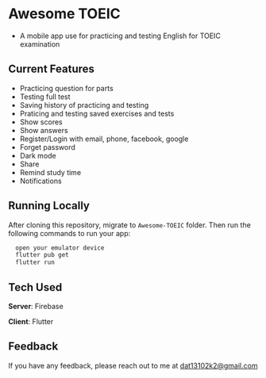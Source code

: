# Awesome TOEIC

- A mobile app use for practicing and testing English for TOEIC examination

## Current Features
- Practicing question for parts
- Testing full test
- Saving history of practicing and testing
- Praticing and testing saved exercises and tests
- Show scores
- Show answers
- Register/Login with email, phone, facebook, google
- Forget password
- Dark mode
- Share
- Remind study time
- Notifications


## Running Locally
After cloning this repository, migrate to ```Awesome-TOEIC``` folder. 
Then run the following commands to run your app:

```bash
  open your emulator device
  flutter pub get
  flutter run
```

## Tech Used
**Server**: Firebase

**Client**: Flutter
    
## Feedback

If you have any feedback, please reach out to me at dat13102k2@gmail.com
